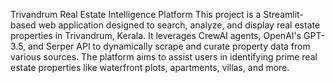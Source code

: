 Trivandrum Real Estate Intelligence Platform
This project is a Streamlit-based web application designed to search, analyze, and display real estate properties in Trivandrum, Kerala. It leverages CrewAI agents, OpenAI's GPT-3.5, and Serper API to dynamically scrape and curate property data from various sources. The platform aims to assist users in identifying prime real estate properties like waterfront plots, apartments, villas, and more.
